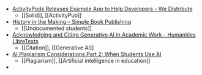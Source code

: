 - [ActivityPods Releases Example App to Help Developers - We Distribute](https://wedistribute.org/2024/07/activitypods-example-app/)
	- [[Solid]], [[ActivityPub]]
- [History in the Making – Simple Book Publishing](https://pressbooks.montgomerycollege.edu/historyinthemaking/?trk=feed_main-feed-card_feed-article-content)
	- [[Undocumented students]]
- [Acknowledging and Citing Generative AI in Academic Work - Humanities LibreTexts](https://human.libretexts.org/Bookshelves/Composition/Advanced_Composition/How_Arguments_Work_-_A_Guide_to_Writing_and_Analyzing_Texts_in_College_(Mills)/16%3A_Artificial_Intelligence_and_College_Writing_(Under_Construction)/Acknowledging_and_Citing_Generative_AI_in_Academic_Work?trk=feed_main-feed-card_feed-article-content)
	- [[Citation]], [[Generative AI]]
- [AI Plagiarism Considerations Part 2: When Students Use AI](https://aiedusimplified.substack.com/p/ai-plagiarism-considerations-part-a27?trk=feed_main-feed-card_reshare_feed-article-content)
	- [[Plagiarism]], [[Artificial intelligence in education]]
-
